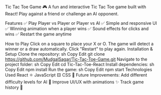 Tic Tac Toe Game 🎮
A fun and interactive Tic Tac Toe game built with React! Play against a friend or challenge an AI opponent.




Features
✅ Play Player vs Player or Player vs AI
✅ Simple and responsive UI
✅ Winning animation when a player wins
✅ Sound effects for clicks and wins
✅ Restart the game anytime

How to Play
Click on a square to place your X or O.
The game will detect a winner or a draw automatically.
Click "Restart" to play again.
Installation & Setup
Clone the repository:
sh
Copy
Edit
git clone https://github.com/MudgalSagar/Tic-Tac-Toe-Game.git
Navigate to the project folder:
sh
Copy
Edit
cd Tic-Tac-Toe-React
Install dependencies:
sh
Copy
Edit
npm install
Run the game:
sh
Copy
Edit
npm start
Technologies Used
React ⚛️
JavaScript 🟨
CSS 🎨
Future Improvements:
Add different difficulty levels for AI 🤖
Improve UI/UX with animations ✨
Track game history 📜

